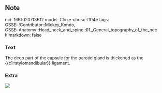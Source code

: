 ## Note
nid: 1661020713612
model: Cloze-chrisc-ff04e
tags: GSSE::!Contributor::Mickey_Kondo, GSSE::Anatomy::Head_neck_and_spine::01._General_topography_of_the_neck
markdown: false

### Text
The deep part of the capsule for the parotid gland is thickened as the {{c1::stylomandibular}} ligament.

### Extra
<img src="070417_0758_DeepCervica4.jpg">
